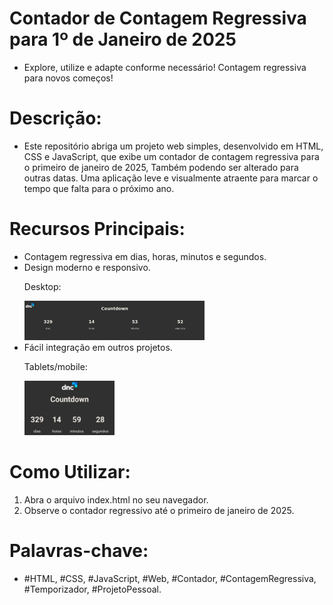 # Contador de Contagem Regressiva para 1º de Janeiro de 2025
<ul>
<li>Explore, utilize e adapte conforme necessário! Contagem regressiva para novos começos!</li>
</ul>

<h1>Descrição:</h1>
<ul>
<li>
Este repositório abriga um projeto web simples, desenvolvido em HTML, CSS e JavaScript, que exibe um contador de contagem regressiva para o primeiro de janeiro de 2025, Também podendo ser alterado para outras datas. Uma aplicação leve e visualmente atraente para marcar o tempo que falta para o próximo ano.
</li>
</ul>

<h1>Recursos Principais:</h1>

<ul>
<li>Contagem regressiva em dias, horas, minutos e segundos.</li>
<li>Design moderno e responsivo.
<p>Desktop:</p>
<img src="src/assets/resp_pc.png" width="60%">
</li>
<li>Fácil integração em outros projetos.
<p>Tablets/mobile:</p>
<img src="src/assets/resp_cel.jpg" width="30%">
</li>
</ul>

<h1>Como Utilizar:</h1>

<ol>
<li>Abra o arquivo index.html no seu navegador.</li>
<li>Observe o contador regressivo até o primeiro de janeiro de 2025.</li>
</ol>




<h1>Palavras-chave:</h1>
<ul>
<li>#HTML, #CSS, #JavaScript, #Web, #Contador, #ContagemRegressiva, #Temporizador, #ProjetoPessoal.</li>
</ul>

